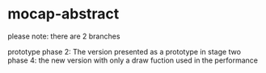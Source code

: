 # mocap-abstract


please note: there are 2 branches 

prototype phase 2: The version presented as a prototype in stage two 
phase 4: the new version with only a draw fuction used in the performance 
